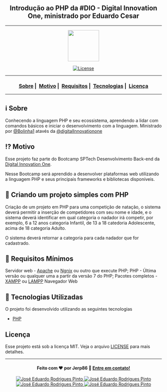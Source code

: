 <h2 align="center">Introdução ao PHP da #DIO - Digital Innovation One, ministrado por Eduardo Cesar</h2>

___

<p align="center">
  <img src="https://user-images.githubusercontent.com/54115624/101699995-0bd6e600-3a5b-11eb-8c2a-6c305ab1ebfe.png" width="100" heigth="100">
</p>


<p align="center">
  <a href="LICENSE">
    <img alt="License" src="https://img.shields.io/badge/license-MIT-%23F8952D">
  </a>
</p>

___

<h3 align="center">
  <a href="#information_source-sobre">Sobre</a>&nbsp;|&nbsp;
  <a href="#interrobang-motivo">Motivo</a>&nbsp;|&nbsp;
  <a href="#seedling-requisitos-mínimos">Requisitos</a>&nbsp;|&nbsp;
  <a href="#rocket-tecnologias-utilizadas">Tecnologias</a>&nbsp;|&nbsp;
  <a href="#licença">Licença</a>
</h3>

___


## :information_source: Sobre

Conhecendo a linguagem PHP e seu ecossistema, aprendendo a lidar com comandos básicos e iniciar o desenvolvimento com a linguagem. Ministrado por [@Bolinha1](https://github.com/Bolinha1) atavés da [@digitalInnovationone](https://github.com/digitalInnovationone)

## :interrobang: Motivo

Esse projeto faz parte do Bootcamp SPTech Desenvolvimento Back-end da [Digital Innovation One](https://digitalinnovation.one/).

Nesse Bootcamp será aprendido a desenvolver plataformas web utilizando a linguagem PHP e seus principais frameworks e bibliotecas disponíveis.

## :elephant: Criando um projeto simples com PHP

Criação de um projeto em PHP para uma competição de natação, o sistema deverá permitir a inserção de competidores com seu nome e idade, e o sistema deverá identificar em qual categoria o nadador irá competir, por exemplo, 6 a 12 anos categoria Infantil, de 13 a 18 catedoria Adolescente, acima de 18 categoria Adulto.

O sistema deverá retornar a categoria para cada nadador que for cadastrado.

## :seedling: Requisitos Mínimos

Servidor web - [Apache](https://www.apache.org/) ou [Ngnix](https://www.nginx.com/) ou outro que execute PHP;
PHP - Última versão ou qualquer uma a partir da versão 7 do PHP;
Pacotes completos - [XAMPP](https://www.apachefriends.org/pt_br/index.html) ou [LAMPP](https://www.apachefriends.org/faq_linux.html)
Navegador Web

## :rocket: Tecnologias Utilizadas 

O projeto foi desenvolvido utilizando as seguintes tecnologias

- [PHP](https://www.php.net/)


## Licença 

Esse projeto está sob a licença MIT. Veja o arquivo [LICENSE](LICENSE) para mais detalhes.

---

<h4 align="center">
  Feito com ❤️ por Jerp86 👋️ <a href="mailto:jerp4@hotmail.com">Entre em contato!</a>
</h4>

<p align="center">
  <a href="https://www.linkedin.com/in/jerp/">
    <img alt="José Eduardo Rodrigues Pinto" src="https://img.shields.io/badge/LinkedIn-jerp-0e76a8?style=flat&logoColor=white&logo=linkedin">
  </a>
  <a href="https://www.facebook.com/jerpbtu">
    <img alt="José Eduardo Rodrigues Pinto" src="https://img.shields.io/badge/Facebook-jerpbtu-1778F2?style=flat&logoColor=white&logo=facebook">
  </a>
  <a href="https://www.instagram.com/jerpbtu/">
    <img alt="José Eduardo Rodrigues Pinto" src="https://img.shields.io/badge/Instagram-@jerpbtu-833AB4?style=flat&logoColor=white&logo=instagram">
  </a>
  <a href="https://twitter.com/jerpbtu">
    <img alt="José Eduardo Rodrigues Pinto" src="https://img.shields.io/twitter/follow/jerpbtu?style=flat&logoColor=white&logo=Twitter">
  </a>
</p>